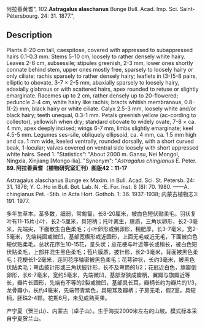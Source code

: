 阿拉善黄耆",
102.**Astragalus alaschanus** Bunge Bull. Acad. Imp. Sci. Saint-Pétersbourg. 24: 31. 1877.",

## Description
Plants 8-20 cm tall, caespitose, covered with appressed to subappressed hairs 0.1-0.3 mm. Stems 5-10 cm, loosely to rather densely white hairy. Leaves 2-6 cm, subsessile; stipules greenish, 2-3 mm, lower ones shortly connate behind stem, upper ones mostly free, sparsely to loosely hairy or only ciliate; rachis sparsely to rather densely hairy; leaflets in (3-)5-8 pairs, elliptic to obovate, 3-7 × 2-5 mm, abaxially sparsely to loosely hairy, adaxially glabrous or with scattered hairs, apex rounded to retuse or slightly emarginate. Racemes up to 2 cm, rather densely up to 20-flowered; peduncle 3-4 cm, white hairy like rachis; bracts whitish membranous, 0.8-1(-2) mm, black hairy or white ciliate. Calyx 2.5-3 mm, loosely white and/or black hairy; teeth unequal, 0.3-1 mm. Petals greenish yellow (ac-cording to collector), yellowish when dry; standard obovate to widely ovate, 7-8 × ca. 4 mm, apex deeply incised; wings 6-7 mm, limbs slightly emarginate; keel 4.5-5 mm. Legumes ses-sile, obliquely ellipsoid, ca. 4 mm, ca. 1.5 mm high and ca. 1 mm wide, keeled ventrally, rounded dorsally, with a short curved beak, 1-locular; valves covered on ventral side loosely with short appressed white hairs. Seed 1.
  "Statistics": "About 2000 m. Gansu, Nei Mongol, Ningxia, Xinjiang [Mongo-lia].
  "Synonym": "*Astragalus chingianus* E. Peter.
**89. 阿拉善黄耆（植物研究室汇刊）图版42：11-17**

Astragalus alaschanus Bunge ex Maxim. in Bull. Acad. Sci. St. Petersb. 24: 31. 1878; Y. C. Ho in Bull. Bot. Lab. N. -E. For. Inst. 8 (8): 70. 1980. ——A. chingianus Pet. -Stib. in Acta Hort. Gothob. 1: 36. 1937-1938; 内蒙古植物志3: 191. 1977.

多年生草本。茎多数，细弱，常匍匐，长8-20厘米，被白色短伏贴柔毛。羽状复叶有11-15片小叶，长2-5厘米，具短柄；托叶离生，膜质，三角状卵形，长2-3毫米，先端尖，下面散生白色柔毛；小叶卵形或倒卵形，稍肥厚，长3-7毫米，宽2-5毫米，先端钝圆或微凹，基部宽楔形或近圆形，上面无毛或近无毛，下面被白色短伏贴柔毛。总状花序生10-15花，呈头状；总花梗与叶近等长或稍长，被白色短伏贴柔毛，上部并混生黑色柔毛；苞片膜质，披针形，长2-3毫米，背面被黑色柔毛；花梗长1-2毫米，连同花序轴密被黑色柔毛；花萼钟状，长约3毫米，被黑色伏贴柔毛；萼齿披针形或三角状披针形，长不及萼筒的1/2；花冠近白色，旗瓣倒卵形，长6-7毫米，宽约5毫米，先端微凹，基部渐狭成瓣柄，翼瓣与旗瓣近等长，瓣片长圆形，先端有不等的2裂或微凹，基部具长耳，瓣柄长约为瓣片的1/3，龙骨瓣小，长约4毫米，先端带青紫色，具短耳及瓣柄；子房无毛，假2室，具短柄，胚珠2-4颗。花期6月，未见成熟荚果。

产宁夏（贺兰山）、内蒙古（卓子山）。生于海拔2000米左右的山坡。模式标本采自宁夏贺兰山。
